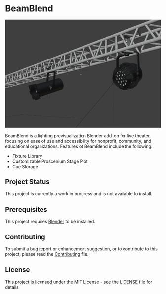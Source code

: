 # BeamBlend

![](assets/Header_Image)

BeamBlend is a lighting previsualization Blender add-on for live theater, focusing on ease of use and accessibility for nonprofit, community, and educational organizations. Features of BeamBlend include the following:

- Fixture Library
- Customizable Proscenium Stage Plot
- Cue Storage

## Project Status
This project is currently a work in progress and is not available to install.

## Prerequisites
This project requires [Blender](https://www.blender.org/download/) to be installed.

## Contributing
To submit a bug report or enhancement suggestion, or to contribute to this project, please read the [Contributing](CONTRIBUTING.md) file.

## License
This project is licensed under the MIT License - see the [LICENSE](LICENSE) file for details
